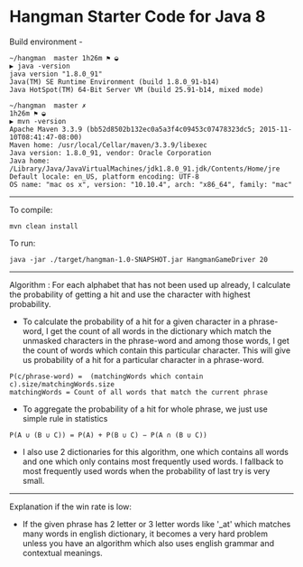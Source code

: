 # Hangman Starter Code for Java 8
Build environment -
```
~/hangman  master 1h26m ⚑ ◒
▶ java -version
java version "1.8.0_91"
Java(TM) SE Runtime Environment (build 1.8.0_91-b14)
Java HotSpot(TM) 64-Bit Server VM (build 25.91-b14, mixed mode)
```
```
~/hangman  master ✗                                                                                                                                                                             1h26m ⚑ ◒
▶ mvn -version
Apache Maven 3.3.9 (bb52d8502b132ec0a5a3f4c09453c07478323dc5; 2015-11-10T08:41:47-08:00)
Maven home: /usr/local/Cellar/maven/3.3.9/libexec
Java version: 1.8.0_91, vendor: Oracle Corporation
Java home: /Library/Java/JavaVirtualMachines/jdk1.8.0_91.jdk/Contents/Home/jre
Default locale: en_US, platform encoding: UTF-8
OS name: "mac os x", version: "10.10.4", arch: "x86_64", family: "mac"
```
-------------
To compile:
```
mvn clean install
```

To run:
```
java -jar ./target/hangman-1.0-SNAPSHOT.jar HangmanGameDriver 20
```
-------------

Algorithm :
For each alphabet that has not been used up already, I calculate the probability of getting a hit and use the character with highest probability.

- To calculate the probability of a hit for a given character in a phrase-word, I get the count of all words in the dictionary which match the unmasked characters in the phrase-word and among those words, I get the count of words which contain this particular character. This will give us probability of a hit for a particular character in a phrase-word.

```
P(c/phrase-word) =  (matchingWords which contain c).size/matchingWords.size
matchingWords = Count of all words that match the current phrase
```

- To aggregate the probability of a hit for whole phrase, we just use simple rule in statistics

```
P(A ∪ (B ∪ C)) = P(A) + P(B ∪ C) − P(A ∩ (B ∪ C))
```

- I also use 2 dictionaries for this algorithm, one which contains all words and one which only contains most frequently used words. I fallback to most frequently used words when the probability of last try is very small.

-------------

Explanation if the win rate is low:

- If the given phrase has 2 letter or 3 letter words like '_at' which matches many words in english dictionary, it becomes a very hard problem unless you have an algorithm which also uses english grammar and contextual meanings. 